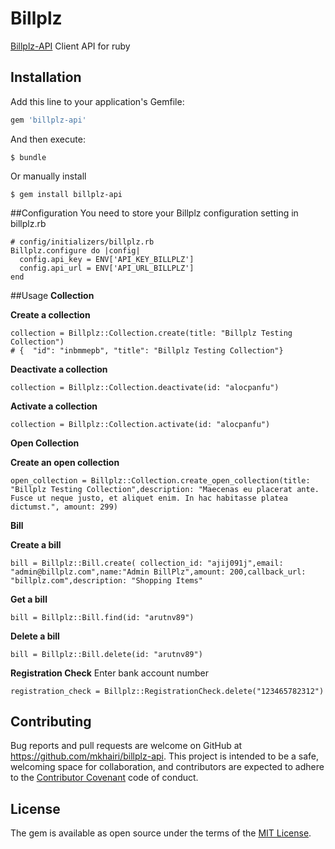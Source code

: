 # Billplz

[Billplz-API](https://www.billplz.com/api) Client API for ruby

## Installation

Add this line to your application's Gemfile:

```ruby
gem 'billplz-api'
```

And then execute:

```
$ bundle
```

Or manually install

```
$ gem install billplz-api
```

##Configuration
You need to store your Billplz configuration setting in billplz.rb
```
# config/initializers/billplz.rb
Billplz.configure do |config|
  config.api_key = ENV['API_KEY_BILLPLZ']
  config.api_url = ENV['API_URL_BILLPLZ']
end
```

##Usage
**Collection**

**Create a collection**
```
collection = Billplz::Collection.create(title: "Billplz Testing Collection")
# {  "id": "inbmmepb", "title": "Billplz Testing Collection"}
```

**Deactivate a collection**
```
collection = Billplz::Collection.deactivate(id: "alocpanfu")
```

**Activate a collection**
```
collection = Billplz::Collection.activate(id: "alocpanfu")
```

**Open Collection**

**Create an open collection**
```
open_collection = Billplz::Collection.create_open_collection(title: "Billplz Testing Collection",description: "Maecenas eu placerat ante. Fusce ut neque justo, et aliquet enim. In hac habitasse platea dictumst.", amount: 299)
```

**Bill**

**Create a bill**
```
bill = Billplz::Bill.create( collection_id: "ajij091j",email: "admin@billplz.com",name:"Admin BillPlz",amount: 200,callback_url: "billplz.com",description: "Shopping Items"
```

**Get a bill**
```
bill = Billplz::Bill.find(id: "arutnv89")
```

**Delete a bill**
```
bill = Billplz::Bill.delete(id: "arutnv89")
```

**Registration Check**
Enter bank account number
```
registration_check = Billplz::RegistrationCheck.delete("123465782312")
```


## Contributing

Bug reports and pull requests are welcome on GitHub at https://github.com/mkhairi/billplz-api. This project is intended to be a safe, welcoming space for collaboration, and contributors are expected to adhere to the [Contributor Covenant](http://contributor-covenant.org) code of conduct.

## License

The gem is available as open source under the terms of the [MIT License](http://opensource.org/licenses/MIT).

